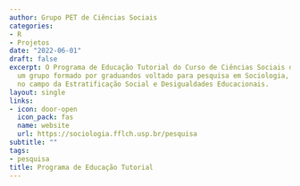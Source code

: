 ```yaml
---
author: Grupo PET de Ciências Sociais
categories:
- R
- Projetos
date: "2022-06-01"
draft: false
excerpt: O Programa de Educação Tutorial do Curso de Ciências Sociais da USP (PET-CS) é
  um grupo formado por graduandos voltado para pesquisa em Sociologia, mais especificamente
  no campo da Estratificação Social e Desigualdades Educacionais.
layout: single
links:
- icon: door-open
  icon_pack: fas
  name: website
  url: https://sociologia.fflch.usp.br/pesquisa
subtitle: ""
tags:
- pesquisa
title: Programa de Educação Tutorial
---
```


